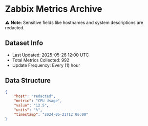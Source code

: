 # Zabbix Metrics Archive

⚠️ **Note**: Sensitive fields like hostnames and system descriptions are redacted.

## Dataset Info
- Last Updated: 2025-05-26 12:00 UTC
- Total Metrics Collected: 992
- Update Frequency: Every (1) hour

## Data Structure
```json
{
    "host": "redacted",
    "metric": "CPU Usage",
    "value": "12.5",
    "units": "%",
    "timestamp": "2024-05-21T12:00:00"
}
```
